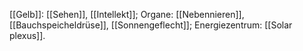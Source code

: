[[Gelb]]: [[Sehen]], [[Intellekt]]; Organe: [[Nebennieren]], [[Bauchspeicheldrüse]], [[Sonnengeflecht]]; Energiezentrum: [[Solar plexus]].